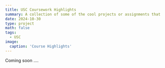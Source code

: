```yaml
---
title: USC Coursework Highlights
summary: A collection of some of the cool projects or assignments that I enjoyed and gained a ton of insight from.
date: 2024-10-30
type: project
math: false
tags:
  - USC
image:
  caption: 'Course Highlights'
---
```



Coming soon .... 